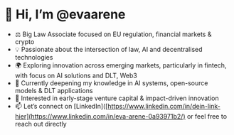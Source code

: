 # 👋 Hi, I’m @evaarene

- ⚖️ Big Law Associate focused on EU regulation, financial markets & crypto
- 💡 Passionate about the intersection of law, AI and decentralised technologies
- 🌍 Exploring innovation across emerging markets, particularly in fintech, with focus on AI solutions and DLT, Web3
- 🤖 Currently deepening my knowledge in AI systems, open-source models & DLT applications
- 🚀 Interested in early-stage venture capital & impact-driven innovation
- 📫 Let’s connect on [LinkedIn]([https://www.linkedin.com/in/dein-link-hier](https://www.linkedin.com/in/eva-arene-0a93971b2/) or feel free to reach out directly

<!--
evaarene/evaarene is a ✨ special ✨ repository because its `README.md` appears on your GitHub profile.
-->
